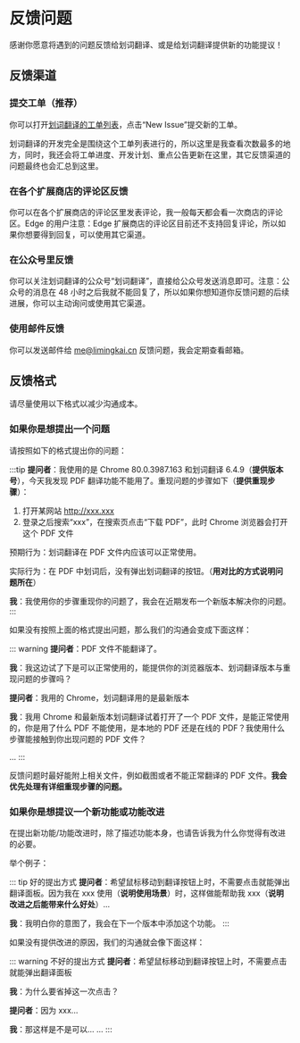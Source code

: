 # 反馈问题

感谢你愿意将遇到的问题反馈给划词翻译、或是给划词翻译提供新的功能提议！

## 反馈渠道

### 提交工单（推荐）

你可以打开[划词翻译的工单列表](https://github.com/Selection-Translator/crx-selection-translate/issues)，点击“New Issue”提交新的工单。

划词翻译的开发完全是围绕这个工单列表进行的，所以这里是我查看次数最多的地方，同时，我还会将工单进度、开发计划、重点公告更新在这里，其它反馈渠道的问题最终也会汇总到这里。

### 在各个扩展商店的评论区反馈

你可以在各个扩展商店的评论区里发表评论，我一般每天都会看一次商店的评论区。Edge 的用户注意：Edge 扩展商店的评论区目前还不支持回复评论，所以如果你想要得到回复，可以使用其它渠道。

### 在公众号里反馈

你可以关注划词翻译的公众号“划词翻译”，直接给公众号发送消息即可。注意：公众号的消息在 48 小时之后我就不能回复了，所以如果你想知道你反馈问题的后续进展，你可以主动询问或使用其它渠道。

### 使用邮件反馈

你可以发送邮件给 [me@limingkai.cn](mailto:me@limingkai.cn) 反馈问题，我会定期查看邮箱。

## 反馈格式

请尽量使用以下格式以减少沟通成本。

### 如果你是想提出一个问题

请按照如下的格式提出你的问题：

:::tip
**提问者**：我使用的是 Chrome 80.0.3987.163 和划词翻译 6.4.9（**提供版本号**），今天我发现 PDF 翻译功能不能用了。重现问题的步骤如下（**提供重现步骤**）：

1. 打开某网站 http://xxx.xxx
2. 登录之后搜索“xxx”，在搜索页点击“下载 PDF”，此时 Chrome 浏览器会打开这个 PDF 文件

预期行为：划词翻译在 PDF 文件内应该可以正常使用。

实际行为：在 PDF 中划词后，没有弹出划词翻译的按钮。（**用对比的方式说明问题所在**）

**我**：我使用你的步骤重现你的问题了，我会在近期发布一个新版本解决你的问题。
:::

如果没有按照上面的格式提出问题，那么我们的沟通会变成下面这样：

::: warning
**提问者**：PDF 文件不能翻译了。

**我**：我这边试了下是可以正常使用的，能提供你的浏览器版本、划词翻译版本与重现问题的步骤吗？

**提问者**：我用的 Chrome，划词翻译用的是最新版本

**我**：我用 Chrome 和最新版本划词翻译试着打开了一个 PDF 文件，是能正常使用的，你是用了什么 PDF 不能使用，是本地的 PDF 还是在线的 PDF？我使用什么步骤能接触到你出现问题的 PDF 文件？

...
:::

反馈问题时最好能附上相关文件，例如截图或者不能正常翻译的 PDF 文件。**我会优先处理有详细重现步骤的问题。**

### 如果你是想提议一个新功能或功能改进

在提出新功能/功能改进时，除了描述功能本身，也请告诉我为什么你觉得有改进的必要。

举个例子：

::: tip 好的提出方式
**提问者**：希望鼠标移动到翻译按钮上时，不需要点击就能弹出翻译面板。因为我在 xxx 使用（**说明使用场景**）时，这样做能帮助我 xxx（**说明改进之后能带来什么好处**）...

**我**：我明白你的意图了，我会在下一个版本中添加这个功能。
:::

如果没有提供改进的原因，我们的沟通就会像下面这样：

::: warning 不好的提出方式
**提问者**：希望鼠标移动到翻译按钮上时，不需要点击就能弹出翻译面板

**我**：为什么要省掉这一次点击？

**提问者**：因为 xxx...

**我**：那这样是不是可以...
...
:::

<global-footer />
